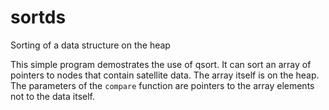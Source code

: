 # sortds
Sorting of a data structure on the heap

This simple program demostrates the use of qsort.
It can sort an array of pointers to nodes that contain satellite data.
The array itself is on the heap. The parameters of the `compare` function are
pointers to the array elements not to the data itself.
